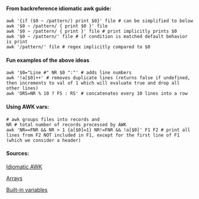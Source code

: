 #### From backreference idiomatic awk guide:
```
awk '{if ($0 ~ /pattern/) print $0}' file # can be simplified to below
awk '$0 ~ /pattern/ { print $0 }' file
awk '$0 ~ /pattern/ { print }' file # print implicitly prints $0
awk '$0 ~ /pattern/' file # if condition is matched default behavior is print
awk '/pattern/' file # regex implicitly compared to $0
```

#### Fun examples of the above ideas
```
awk '$0="Line #" NR $0 ":"' # adds line numbers
awk '!a[$0]++' # removes duplicate lines (returns false if undefined, then increments to val of 1 which will evaluate true and drop all other lines)
awk 'ORS=NR % 10 ? FS : RS' # concatenates every 10 lines into a row
```

#### Using AWK vars:
```
# awk groups files into records and 
NR # total number of records processed by AWK
awk 'NR==FNR && NR > 1 {a[$0]=1} NR!=FNR && !a[$0]' F1 F2 # print all lines from F2 NOT included in F1, except for the first line of F1 (which we consider a header)
```

#### Sources:
[Idiomatic AWK](http://backreference.org/2010/02/10/idiomatic-awk/)

[Arrays](http://kirste.userpage.fu-berlin.de/chemnet/use/info/gawk/gawk_12.html)

[Built-in variables](https://www.gnu.org/software/gawk/manual/html_node/Built_002din-Variables.html)
